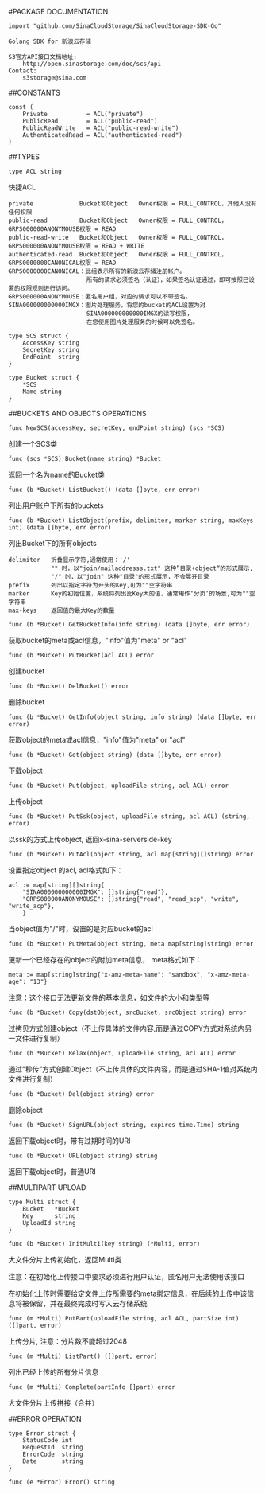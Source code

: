 #PACKAGE DOCUMENTATION


    import "github.com/SinaCloudStorage/SinaCloudStorage-SDK-Go"

    Golang SDK for 新浪云存储

	S3官方API接口文档地址:
		http://open.sinastorage.com/doc/scs/api
	Contact:
		s3storage@sina.com


##CONSTANTS
```
const (
    Private           = ACL("private")
    PublicRead        = ACL("public-read")
    PublicReadWrite   = ACL("public-read-write")
    AuthenticatedRead = ACL("authenticated-read")
)
```

##TYPES
```
type ACL string
```
快捷ACL
```
private 			Bucket和Object 	Owner权限 = FULL_CONTROL，其他人没有任何权限
public-read 		Bucket和Object 	Owner权限 = FULL_CONTROL，GRPS000000ANONYMOUSE权限 = READ
public-read-write 	Bucket和Object 	Owner权限 = FULL_CONTROL，GRPS000000ANONYMOUSE权限 = READ + WRITE
authenticated-read 	Bucket和Object 	Owner权限 = FULL_CONTROL，GRPS0000000CANONICAL权限 = READ
GRPS0000000CANONICAL：此组表示所有的新浪云存储注册帐户。
					  所有的请求必须签名（认证），如果签名认证通过，即可按照已设置的权限规则进行访问。
GRPS000000ANONYMOUSE：匿名用户组，对应的请求可以不带签名。
SINA000000000000IMGX：图片处理服务，将您的bucket的ACL设置为对
					  SINA000000000000IMGX的读写权限，
 					  在您使用图片处理服务的时候可以免签名。
```

```
type SCS struct {
    AccessKey string
    SecretKey string
    EndPoint  string
}
```


```
type Bucket struct {
    *SCS
    Name string
}
```

##BUCKETS AND OBJECTS OPERATIONS
```
func NewSCS(accessKey, secretKey, endPoint string) (scs *SCS)
```
创建一个SCS类

```
func (scs *SCS) Bucket(name string) *Bucket
```
返回一个名为name的Bucket类


```
func (b *Bucket) ListBucket() (data []byte, err error)
```
列出用户账户下所有的buckets


```
func (b *Bucket) ListObject(prefix, delimiter, marker string, maxKeys int) (data []byte, err error)
```
列出Bucket下的所有objects

```
delimiter	折叠显示字符,通常使用：'/'
			"" 时，以"join/mailaddresss.txt" 这种”目录+object“的形式展示,
			"/" 时，以"join" 这种"目录"的形式展示，不会展开目录
prefix		列出以指定字符为开头的Key,可为""空字符串
marker		Key的初始位置，系统将列出比Key大的值，通常用作‘分页’的场景,可为""空字符串
max-keys	返回值的最大Key的数量
```

```
func (b *Bucket) GetBucketInfo(info string) (data []byte, err error)
```
获取bucket的meta或acl信息，"info"值为"meta" or "acl"


```
func (b *Bucket) PutBucket(acl ACL) error
```
创建bucket

```
func (b *Bucket) DelBucket() error
```
删除bucket

```
func (b *Bucket) GetInfo(object string, info string) (data []byte, err error)
```
获取object的meta或acl信息，"info"值为"meta" or "acl"

```
func (b *Bucket) Get(object string) (data []byte, err error)
```
下载object

```
func (b *Bucket) Put(object, uploadFile string, acl ACL) error
```
上传object

```
func (b *Bucket) PutSsk(object, uploadFile string, acl ACL) (string, error)
```
以ssk的方式上传object, 返回x-sina-serverside-key

```
func (b *Bucket) PutAcl(object string, acl map[string][]string) error
```   
设置指定object 的acl, acl格式如下：
```
acl := map[string][]string{
	"SINA000000000000IMGX": []string{"read"},
	"GRPS000000ANONYMOUSE": []string{"read", "read_acp", "write", "write_acp"},
	}
```
当object值为"/"时，设置的是对应bucket的acl


```
func (b *Bucket) PutMeta(object string, meta map[string]string) error
```    
更新一个已经存在的object的附加meta信息， meta格式如下： 

	meta := map[string]string{"x-amz-meta-name": "sandbox", "x-amz-meta-age": "13"}
注意：这个接口无法更新文件的基本信息，如文件的大小和类型等




```
func (b *Bucket) Copy(dstObject, srcBucket, srcObject string) error
```
过拷贝方式创建object（不上传具体的文件内容,而是通过COPY方式对系统内另一文件进行复制）

```
func (b *Bucket) Relax(object, uploadFile string, acl ACL) error
```
通过“秒传”方式创建Object（不上传具体的文件内容，而是通过SHA-1值对系统内文件进行复制）

```
func (b *Bucket) Del(object string) error
```
删除object

```
func (b *Bucket) SignURL(object string, expires time.Time) string
```
返回下载object时，带有过期时间的URI
```
func (b *Bucket) URL(object string) string
```
返回下载object时，普通URI

##MULTIPART UPLOAD
```
type Multi struct {
    Bucket   *Bucket
    Key      string
    UploadId string
}
```

```
func (b *Bucket) InitMulti(key string) (*Multi, error)
```
大文件分片上传初始化，返回Multi类 

注意：在初始化上传接口中要求必须进行用户认证，匿名用户无法使用该接口

在初始化上传时需要给定文件上传所需要的meta绑定信息，在后续的上传中该信息将被保留，并在最终完成时写入云存储系统

```
func (m *Multi) PutPart(uploadFile string, acl ACL, partSize int) ([]part, error)
```
上传分片, 注意：分片数不能超过2048

```
func (m *Multi) ListPart() ([]part, error)
```
列出已经上传的所有分片信息

```
func (m *Multi) Complete(partInfo []part) error
```
大文件分片上传拼接（合并）


##ERROR OPERATION
```
type Error struct {
    StatusCode int
    RequestId  string
    ErrorCode  string
    Date       string
}
```
```
func (e *Error) Error() string
```
